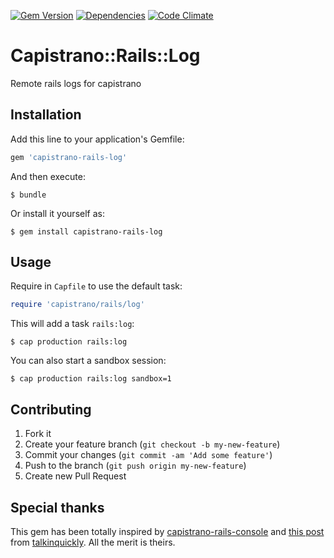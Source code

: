 [![Gem Version](https://img.shields.io/gem/v/capistrano-rails-log.svg)](https://rubygems.org/gems/capistrano-rails-log)
[![Dependencies](https://img.shields.io/gemnasium/ferblape/capistrano-rails-log.svg)](https://gemnasium.com/ferblape/capistrano-rails-log)
[![Code Climate](https://img.shields.io/codeclimate/github/ferblape/capistrano-rails-log.svg)](https://codeclimate.com/github/ferblape/capistrano-rails-log)


# Capistrano::Rails::Log

Remote rails logs for capistrano

## Installation

Add this line to your application's Gemfile:

```ruby
gem 'capistrano-rails-log'
```

And then execute:

    $ bundle

Or install it yourself as:

    $ gem install capistrano-rails-log

## Usage

Require in `Capfile` to use the default task:

```ruby
require 'capistrano/rails/log'
```

This will add a task `rails:log`:

    $ cap production rails:log

You can also start a sandbox session:

    $ cap production rails:log sandbox=1

## Contributing

1. Fork it
2. Create your feature branch (`git checkout -b my-new-feature`)
3. Commit your changes (`git commit -am 'Add some feature'`)
4. Push to the branch (`git push origin my-new-feature`)
5. Create new Pull Request

## Special thanks

This gem has been totally inspired by [capistrano-rails-console](https://github.com/ydkn/capistrano-rails-console) and [this post](http://www.talkingquickly.co.uk/2013/12/tailing-log-files-with-capistrano-3/) from
[talkinquickly](http://www.talkingquickly.co.uk). All the merit is theirs.
